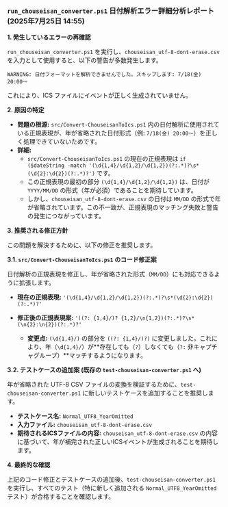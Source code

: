 ### **`run_chouseisan_converter.ps1` 日付解析エラー詳細分析レポート (2025年7月25日 14:55)**

**1. 発生しているエラーの再確認**

`run_chouseisan_converter.ps1` を実行し、`chouseisan_utf-8-dont-erase.csv` を入力として使用すると、以下の警告が多数発生します。

```
WARNING: 日付フォーマットを解析できませんでした。スキップします: 7/18(金) 20:00〜
```

これにより、ICS ファイルにイベントが正しく生成されていません。

**2. 原因の特定**

*   **問題の根源:** `src/Convert-ChouseisanToIcs.ps1` 内の日付解析に使用されている正規表現が、年が省略された日付形式（例: `7/18(金) 20:00〜`）を正しく処理できていないためです。
*   **詳細:**
    *   `src/Convert-ChouseisanToIcs.ps1` の現在の正規表現は `if ($dateString -match '(\d{1,4}/\d{1,2}/\d{1,2})(?:.*)?\s*(\d{2}:\d{2})(?:.*)?')` です。
    *   この正規表現の最初の部分 `(\d{1,4}/\d{1,2}/\d{1,2})` は、日付が `YYYY/MM/DD` の形式（年が必須）であることを期待しています。
    *   しかし、`chouseisan_utf-8-dont-erase.csv` の日付は `MM/DD` の形式で年が省略されています。この不一致が、正規表現のマッチング失敗と警告の発生につながっています。

**3. 推奨される修正方針**

この問題を解決するために、以下の修正を推奨します。

**3.1. `src/Convert-ChouseisanToIcs.ps1` のコード修正案**

日付解析の正規表現を修正し、年が省略された形式（`MM/DD`）にも対応できるように拡張します。

*   **現在の正規表現:**
    `'(\d{1,4}/\d{1,2}/\d{1,2})(?:.*)?\s*(\d{2}:\d{2})(?:.*)?'`
*   **修正後の正規表現案:**
    `'((?:
{1,4}/)?
{1,2}/\n{1,2})(?:.*)?\s*(\n{2}:\n{2})(?:.*)?'`

    *   **変更点:** `(\d{1,4}/)` の部分を `((?:
{1,4}/)?)` に変更しました。これにより、年（`\d{1,4}/`）が**存在しても（`?`）しなくても（`?:` 非キャプチャグループ）**マッチするようになります。

**3.2. テストケースの追加案 (既存の `test-chouseisan-converter.ps1` へ)**

年が省略された UTF-8 CSV ファイルの変換を検証するために、`test-chouseisan-converter.ps1` に新しいテストケースを追加することを推奨します。

*   **テストケース名:** `Normal_UTF8_YearOmitted`
*   **入力ファイル:** `chouseisan_utf-8-dont-erase.csv`
*   **期待されるICSファイルの内容:** `chouseisan_utf-8-dont-erase.csv` の内容に基づいて、年が補完された正しいICSイベントが生成されることを期待します。

**4. 最終的な確認**

上記のコード修正とテストケースの追加後、`test-chouseisan-converter.ps1` を実行し、すべてのテスト（特に新しく追加される `Normal_UTF8_YearOmitted` テスト）が合格することを確認します。
